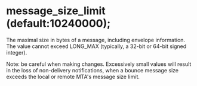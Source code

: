 # message_size_limit (default:10240000); 


The maximal size in bytes of a message, including envelope information.
The value cannot exceed LONG_MAX (typically, a 32-bit or 64-bit
signed integer).


 Note: be careful when making changes.  Excessively small values
will result in the loss of non-delivery notifications, when a bounce
message size exceeds the local or remote MTA's message size limit.



